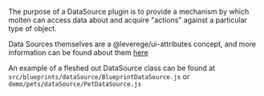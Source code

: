 The purpose of a DataSource plugin is to provide a mechanism by which molten can access data about and acquire "actions" against a particular type of object.

Data Sources themselves are a @leverege/ui-attributes concept, and more information can be found about them <a href="https://bitbucket.org/leverege/ui-attributes/src/development/src/dataSource/" target="_blank">here</a>

An example of a fleshed out DataSource class can be found at `src/blueprints/dataSource/BlueprintDataSource.js` or `demo/pets/dataSource/PetDataSource.js`